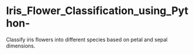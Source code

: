 # Iris_Flower_Classification_using_Python-
Classify iris flowers into different species based on petal and sepal dimensions.
